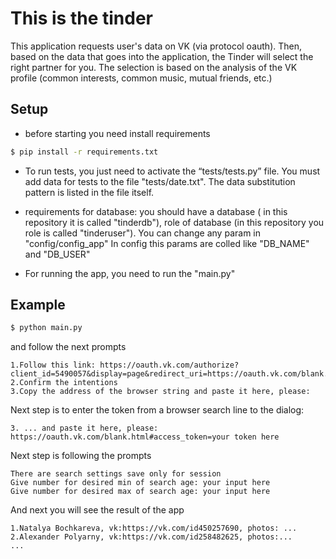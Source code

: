 # This is the tinder
This application requests user's data on VK (via protocol oauth).
Then, based on the data that goes into the application, the Tinder will select the right partner for you. 
The selection is based on the analysis of the VK profile (common interests, common music, mutual friends, etc.)
## Setup
* before starting you need install requirements
```bash
$ pip install -r requirements.txt
```
* To run tests, you just need to activate the “tests/tests.py” file. You must add data for tests 
to the file "tests/date.txt". The data substitution pattern is listed in the file itself.

* requirements for database: you should have a database
( in this repository it is called "tinderdb"), role of database 
(in this repository you role is called "tinderuser"). 
You can change any param in "config/config_app"
In config this params are colled like "DB_NAME" and "DB_USER"
* For running the app, you need to run the "main.py"
## Example
```bash
$ python main.py
```
and follow the next prompts
```text
1.Follow this link: https://oauth.vk.com/authorize?client_id=5490057&display=page&redirect_uri=https://oauth.vk.com/blank.html&scope=friends,photos,groups,pages&response_type=token&v=5.52
2.Confirm the intentions
3.Copy the address of the browser string and paste it here, please: 
 ```
Next step is to enter the token from a browser search line to the dialog: 
```text
3. ... and paste it here, please: https://oauth.vk.com/blank.html#access_token=your token here
```

Next step is following the prompts
```text
There are search settings save only for session
Give number for desired min of search age: your input here
Give number for desired max of search age: your input here
```

And next you will see the result of the app
```text
1.Natalya Bochkareva, vk:https://vk.com/id450257690, photos: ...
2.Alexander Polyarny, vk:https://vk.com/id258482625, photos:...
...
```

